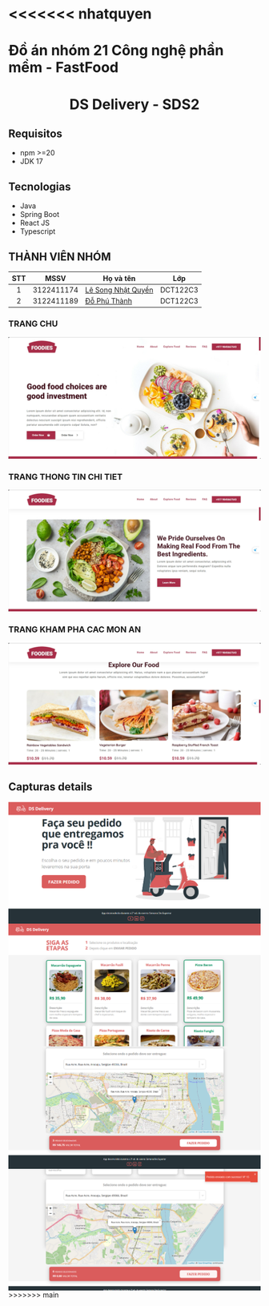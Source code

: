 <<<<<<< nhatquyen
=======
# Đồ án nhóm 21 Công nghệ phần mềm - FastFood
<h1 align="center">DS Delivery - SDS2</h1>

## Requisitos
- npm >=20
- JDK 17

## Tecnologias
- Java
- Spring Boot
- React JS
- Typescript

## THÀNH VIÊN NHÓM
| STT |    MSSV    | Họ và tên                                            |   Lớp    |
| :-: | :--------: | -----------------------------------------------------| -------- |
|  1  | 3122411174 | [Lê Song Nhật Quyền](https://github.com/NhatQuyenIT) | DCT122C3 |
|  2  | 3122411189 | [Đỗ Phú Thành](https://github.com/dothanh881)        | DCT122C3 |

### TRANG CHU 
![Homepage](./imgs/screenshots/review_homepage.png)
### TRANG THONG TIN CHI TIET
![Aboutpage](./imgs/screenshots/review_aboutpage.png)
### TRANG KHAM PHA CAC MON AN
![ExploreFoodpage](./imgs/screenshots/review_explorefoodspage.png)

## Capturas details
<img align="center" src="./images/img1.png"/>
<img align="center" src="./images/img3.png"/>
<img align="center" src="./images/img4.png"/>
<img align="center" src="./images/img5.png"/>
>>>>>>> main
